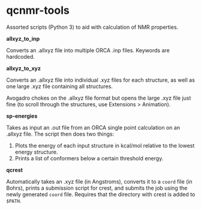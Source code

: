 # qcnmr-tools
Assorted scripts (Python 3) to aid with calculation of NMR properties.

**allxyz_to_inp**

Converts an .allxyz file into multiple ORCA .inp files. Keywords are hardcoded.

**allxyz_to_xyz**

Converts an .allxyz file into individual .xyz files for each structure, as well as one large .xyz file containing all structures.

Avogadro chokes on the .allxyz file format but opens the large .xyz file just fine (to scroll through the structures, use Extensions > Animation).

**sp-energies**

Takes as input an .out file from an ORCA single point calculation on an .allxyz file. The script then does two things:
1. Plots the energy of each input structure in kcal/mol relative to the lowest energy structure.
2. Prints a list of conformers below a certain threshold energy.

**qcrest**

Automatically takes an .xyz file (in Angstroms), converts it to a `coord` file (in Bohrs), prints a submission script for crest, and submits the job using the newly generated `coord` file.
Requires that the directory with crest is added to `$PATH`.

